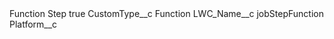 <?xml version="1.0" encoding="UTF-8"?>
<CustomMetadata xmlns="http://soap.sforce.com/2006/04/metadata" xmlns:xsi="http://www.w3.org/2001/XMLSchema-instance" xmlns:xsd="http://www.w3.org/2001/XMLSchema">
    <label>Function Step</label>
    <protected>true</protected>
    <values>
        <field>CustomType__c</field>
        <value xsi:type="xsd:string">Function</value>
    </values>
    <values>
        <field>LWC_Name__c</field>
        <value xsi:type="xsd:string">jobStepFunction</value>
    </values>
    <values>
        <field>Platform__c</field>
        <value xsi:nil="true"/>
    </values>
</CustomMetadata>
